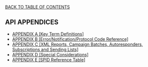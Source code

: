 <a href="/1.3/README.md">BACK TO TABLE OF CONTENTS</a>


<h2> API APPENDICES </h2>

<ul>

<li><a href="APPENDIX%20A.md">APPENDIX A [Key Term Definitions]</a></li>
<li><a href="APPENDIX%20B.md">APPENDIX B [Error/Notification/Protocol Code Reference]</a></li>
<li><a href="APPENDIX%20C.md">APPENDIX C [XML Reports, Campaign Batches, Autoresponders, Subscriptions and Sending Lists]</a></li>
<li><a href="APPENDIX%20D.md">APPENDIX D [Special Considerations]</a></li>
<li><a href="APPENDIX%20E.md">APPENDIX E [SPID Reference Table]</a></li>

</ul>

